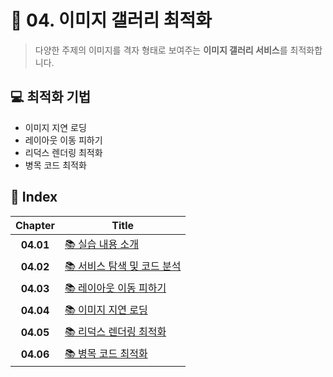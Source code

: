 # 🌄 04. 이미지 갤러리 최적화

> 다양한 주제의 이미지를 격자 형태로 보여주는 **이미지 갤러리 서비스**를 최적화합니다.

## 💻 최적화 기법

- 이미지 지연 로딩
- 레이아웃 이동 피하기
- 리덕스 렌더링 최적화
- 병목 코드 최적화

## 📌 Index

<!-- prettier-ignore -->
|**Chapter**|**Title**|
|:-:|-|
|**04.01**|[📚 실습 내용 소개]()|
|**04.02**|[📚 서비스 탐색 및 코드 분석]()|
|**04.03**|[📚 레이아웃 이동 피하기]()|
|**04.04**|[📚 이미지 지연 로딩]()|
|**04.05**|[📚 리덕스 렌더링 최적화]()|
|**04.06**|[📚 병목 코드 최적화]()|
